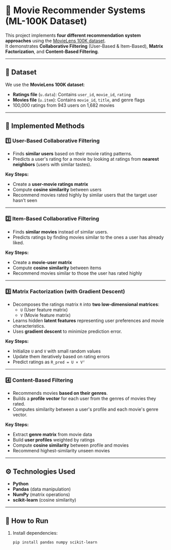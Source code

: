 # 🎯 Movie Recommender Systems (ML-100K Dataset)

This project implements **four different recommendation system approaches** using the [MovieLens 100K dataset](https://grouplens.org/datasets/movielens/100k/).  
It demonstrates **Collaborative Filtering** (User-Based & Item-Based), **Matrix Factorization**, and **Content-Based Filtering**.

---

## 📂 Dataset
We use the **MovieLens 100K dataset**:
- **Ratings file** (`u.data`): Contains `user_id`, `movie_id`, `rating`
- **Movies file** (`u.item`): Contains `movie_id`, `title`, and genre flags
- 100,000 ratings from 943 users on 1,682 movies

---

## 🧠 Implemented Methods

### 1️⃣ User-Based Collaborative Filtering
- Finds **similar users** based on their movie rating patterns.
- Predicts a user's rating for a movie by looking at ratings from **nearest neighbors** (users with similar tastes).

**Key Steps:**
- Create a **user-movie ratings matrix**
- Compute **cosine similarity** between users
- Recommend movies rated highly by similar users that the target user hasn’t seen

---

### 2️⃣ Item-Based Collaborative Filtering
- Finds **similar movies** instead of similar users.
- Predicts ratings by finding movies similar to the ones a user has already liked.

**Key Steps:**
- Create a **movie-user matrix**
- Compute **cosine similarity** between items
- Recommend movies similar to those the user has rated highly

---

### 3️⃣ Matrix Factorization (with Gradient Descent)
- Decomposes the ratings matrix `R` into **two low-dimensional matrices**:
  - `U` (User feature matrix)
  - `V` (Movie feature matrix)
- Learns hidden **latent features** representing user preferences and movie characteristics.
- Uses **gradient descent** to minimize prediction error.

**Key Steps:**
- Initialize `U` and `V` with small random values
- Update them iteratively based on rating errors
- Predict ratings as `R_pred = U × Vᵀ`

---

### 4️⃣ Content-Based Filtering
- Recommends movies **based on their genres**.
- Builds a **profile vector** for each user from the genres of movies they rated.
- Computes similarity between a user's profile and each movie's genre vector.

**Key Steps:**
- Extract **genre matrix** from movie data
- Build **user profiles** weighted by ratings
- Compute **cosine similarity** between profile and movies
- Recommend highest-similarity unseen movies

---

## ⚙️ Technologies Used
- **Python**  
- **Pandas** (data manipulation)  
- **NumPy** (matrix operations)  
- **scikit-learn** (cosine similarity)  

---

## 🚀 How to Run
1. Install dependencies:
   ```bash
   pip install pandas numpy scikit-learn
